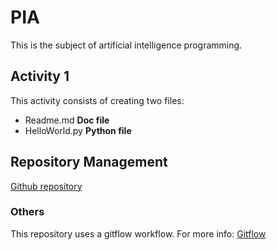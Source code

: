 # PIA

This is the subject of artificial intelligence programming.

## Activity 1

This activity consists of creating two files: 
- Readme.md **Doc file**
- HelloWorld.py **Python file**

## Repository Management

[Github repository](https://github.com/inmap1925/pia)

### Others

This repository uses a gitflow workflow. 
For more info: [Gitflow](https://www.atlassian.com/es/git/tutorials/comparing-workflows/gitflow-workflow)

